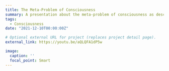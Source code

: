 ```yaml
---
title: The Meta-Problem of Consciousness
summary: A presentation about the meta-problem of consciousness as described by David Chalmers.
tags:
  - Consciousness
date: "2021-12-10T00:00:00Z"

# Optional external URL for project (replaces project detail page).
external_link: https://youtu.be/aQLQFA1dP5w

image:
  caption: ''
  focal_point: Smart
---
```

